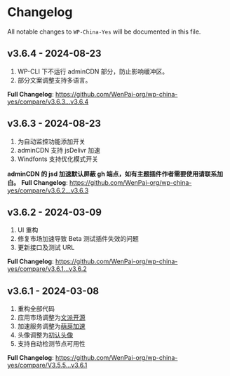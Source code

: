 # Changelog

All notable changes to `WP-China-Yes` will be documented in this file.

## v3.6.4 - 2024-08-23

1. WP-CLI 下不运行 adminCDN 部分，防止影响缓冲区。
2. 部分文案调整支持多语言。

**Full Changelog**: https://github.com/WenPai-org/wp-china-yes/compare/v3.6.3...v3.6.4

## v3.6.3 - 2024-08-23

1. 为自动监控功能添加开关
2. adminCDN 支持 jsDelivr 加速
3. Windfonts 支持优化模式开关

**adminCDN 的 jsd 加速默认屏蔽 gh 端点，如有主题插件作者需要使用请联系加白。**
**Full Changelog**: https://github.com/WenPai-org/wp-china-yes/compare/v3.6.2...v3.6.3

## v3.6.2 - 2024-03-09

1. UI 重构
2. 修复市场加速导致 Beta 测试插件失效的问题
3. 更新接口及测试 URL

**Full Changelog**: https://github.com/WenPai-org/wp-china-yes/compare/v3.6.1...v3.6.2

## v3.6.1 - 2024-03-08

1. 重构全部代码
2. 应用市场调整为[文派开源](https://wenpai.org)
3. 加速服务调整为[萌芽加速](https://admincdn.com)
4. 头像调整为[初认头像](https://cravatar.com)
5. 支持自动检测节点可用性

**Full Changelog**: https://github.com/WenPai-org/wp-china-yes/compare/V3.5.5...v3.6.1
